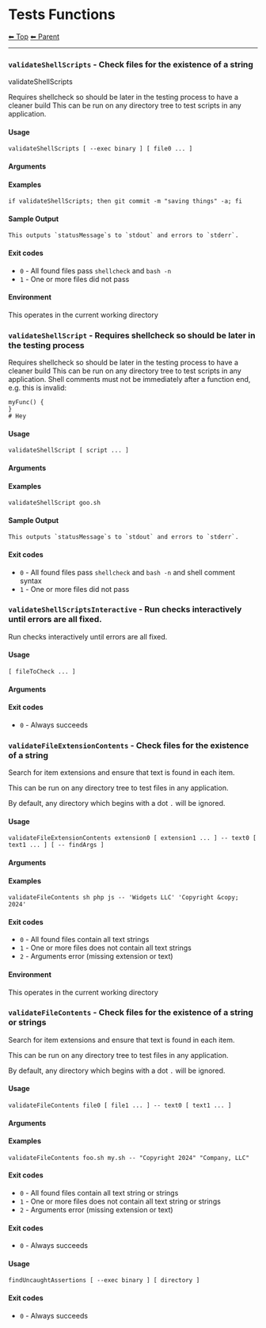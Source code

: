 # Tests Functions

<!-- TEMPLATE header 2 -->
[⬅ Top](index.md) [⬅ Parent ](../index.md)
<hr />


### `validateShellScripts` - Check files for the existence of a string

validateShellScripts

Requires shellcheck so should be later in the testing process to have a cleaner build
This can be run on any directory tree to test scripts in any application.

#### Usage

    validateShellScripts [ --exec binary ] [ file0 ... ]
    

#### Arguments



#### Examples

    if validateShellScripts; then git commit -m "saving things" -a; fi

#### Sample Output

    This outputs `statusMessage`s to `stdout` and errors to `stderr`.
    

#### Exit codes

- `0` - All found files pass `shellcheck` and `bash -n`
- `1` - One or more files did not pass

#### Environment

This operates in the current working directory

### `validateShellScript` - Requires shellcheck so should be later in the testing process

Requires shellcheck so should be later in the testing process to have a cleaner build
This can be run on any directory tree to test scripts in any application.
Shell comments must not be immediately after a function end, e.g. this is invalid:

    myFunc() {
    }
    # Hey

#### Usage

    validateShellScript [ script ... ]
    

#### Arguments



#### Examples

    validateShellScript goo.sh

#### Sample Output

    This outputs `statusMessage`s to `stdout` and errors to `stderr`.
    

#### Exit codes

- `0` - All found files pass `shellcheck` and `bash -n` and shell comment syntax
- `1` - One or more files did not pass

### `validateShellScriptsInteractive` - Run checks interactively until errors are all fixed.

Run checks interactively until errors are all fixed.

#### Usage

    [ fileToCheck ... ]
    

#### Arguments



#### Exit codes

- `0` - Always succeeds

### `validateFileExtensionContents` - Check files for the existence of a string

Search for item extensions and ensure that text is found in each item.

This can be run on any directory tree to test files in any application.

By default, any directory which begins with a dot `.` will be ignored.

#### Usage

    validateFileExtensionContents extension0 [ extension1 ... ] -- text0 [ text1 ... ] [ -- findArgs ]
    

#### Arguments



#### Examples

    validateFileContents sh php js -- 'Widgets LLC' 'Copyright &copy; 2024'

#### Exit codes

- `0` - All found files contain all text strings
- `1` - One or more files does not contain all text strings
- `2` - Arguments error (missing extension or text)

#### Environment

This operates in the current working directory

### `validateFileContents` - Check files for the existence of a string or strings

Search for item extensions and ensure that text is found in each item.

This can be run on any directory tree to test files in any application.

By default, any directory which begins with a dot `.` will be ignored.

#### Usage

    validateFileContents file0 [ file1 ... ] -- text0 [ text1 ... ]
    

#### Arguments



#### Examples

    validateFileContents foo.sh my.sh -- "Copyright 2024" "Company, LLC"

#### Exit codes

- `0` - All found files contain all text string or strings
- `1` - One or more files does not contain all text string or strings
- `2` - Arguments error (missing extension or text)

#### Exit codes

- `0` - Always succeeds

#### Usage

    findUncaughtAssertions [ --exec binary ] [ directory ]
    

#### Exit codes

- `0` - Always succeeds

